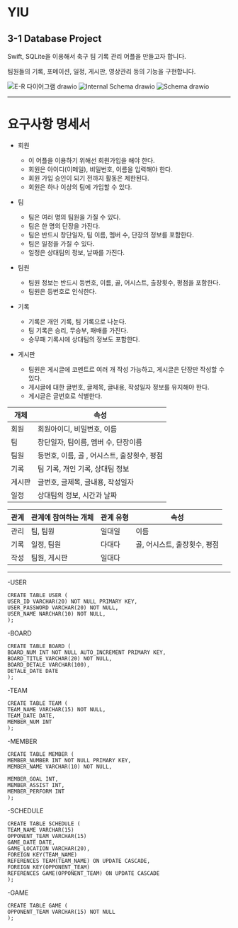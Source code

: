 # YIU

## 3-1 Database Project

Swift, SQLite을 이용해서 축구 팀 기록 관리 어플을 만들고자 합니다.

팀원들의 기록, 포메이션, 일정, 게시판, 영상관리 등의 기능을 구현합니다.



![E-R 다이어그램 drawio](https://user-images.githubusercontent.com/77499260/169853615-339200c1-1f0e-494c-8e19-decd3731e978.png)
![Internal Schema drawio](https://user-images.githubusercontent.com/77499260/169853939-60ddbc1b-19b7-4bff-ae9a-1707a0b799cd.png)
![Schema drawio](https://user-images.githubusercontent.com/77499260/169853934-248ac0f5-1668-45b0-af9c-382c54306365.png)

<hr>

# 요구사항 명세서

- 회원
    - 이 어플을 이용하기 위해선 회원가입을 해야 한다.
    - 회원은 아이디(이메일), 비밀번호, 이름을 입력해야 한다.
    - 회원 가입 승인이 되기 전까지 활동은 제한된다.
    - 회원은 하나 이상의 팀에 가입할 수 있다.
    
- 팀
    - 팀은 여러 명의 팀원을 가질 수 있다.
    - 팀은 한 명의 단장을 가진다.
    - 팀은 반드시 창단일자, 팀 이름, 멤버 수, 단장의 정보를 포함한다.
    - 팀은 일정을 가질 수 있다.
    - 일정은 상대팀의 정보, 날짜를 가진다.
    
- 팀원
    - 팀원 정보는 반드시 등번호, 이름, 골, 어시스트, 출장횟수, 평점을 포함한다.
    - 팀원은 등번호로 인식한다.

- 기록
    - 기록은 개인 기록, 팀 기록으로 나눈다.
    - 팀 기록은 승리, 무승부, 패배를 가진다.
    - 승무패 기록시에 상대팀의 정보도 포함한다.

- 게시판
    - 팀원은 게시글에 코멘트르 여러 개 작성 가능하고, 게시글은 단장만 작성할 수 있다.
    - 게시글에 대한 글번호, 글제목, 글내용, 작성일자 정보를 유지해야 한다.
    - 게시글은 글번호로 식별한다.



    

| 개체 | 속성 |
| --- | --- |
| 회원 | 회원아이디, 비밀번호, 이름 |
| 팀 | 창단일자, 팀이름, 멤버 수, 단장이름 |
| 팀원 | 등번호, 이름, 골 , 어시스트, 출장횟수, 평점 |
| 기록 | 팀 기록, 개인 기록, 상대팀 정보 |
| 게시판 | 글번호, 글제목, 글내용, 작성일자 |
| 일정 | 상대팀의 정보, 시간과 날짜 |

| 관계 | 관계에 참여하는 개체 | 관계 유형 | 속성 |
| --- | --- | --- | --- |
| 관리 | 팀, 팀원 | 일대일 | 이름 |
| 기록 | 일정, 팀원 | 다대다 | 골, 어시스트, 출장횟수, 평점 |
| 작성 | 팀원, 게시판 | 일대다 |  |


<hr>

-USER

    CREATE TABLE USER (
    USER_ID VARCHAR(20) NOT NULL PRIMARY KEY,
    USER_PASSWORD VARCHAR(20) NOT NULL,
    USER_NAME NARCHAR(10) NOT NULL,
    );
    
    
-BOARD

    CREATE TABLE BOARD (
    BOARD_NUM INT NOT NULL AUTO_INCREMENT PRIMARY KEY,
    BOARD_TITLE VARCHAR(20) NOT NULL,
    BOARD_DETALE VARCHAR(100),
    DETALE_DATE DATE
    );
    
    
    
-TEAM

    CREATE TABLE TEAM (
    TEAM_NAME VARCHAR(15) NOT NULL,
    TEAM_DATE DATE,
    MEMBER_NUM INT
    );
    
-MEMBER

    CREATE TABLE MEMBER (
    MEMBER_NUMBER INT NOT NULL PRIMARY KEY,
    MEMBER_NAME VARCHAR(10) NOT NULL,

    MEMBER_GOAL INT,
    MEMBER_ASSIST INT,
    MEMBER_PERFORM INT
    );
    
    
-SCHEDULE

    CREATE TABLE SCHEDULE (
    TEAM_NAME VARCHAR(15)
    OPPONENT_TEAM VARCHAR(15)
    GAME_DATE DATE,
    GAME_LOCATION VARCHAR(20),
    FOREIGN KEY(TEAM_NAME)
    REFERENCES TEAM(TEAM_NAME) ON UPDATE CASCADE,
    FOREIGN KEY(OPPONENT_TEAM)
    REFERENCES GAME(OPPONENT_TEAM) ON UPDATE CASCADE
    );
    
-GAME

    CREATE TABLE GAME (
    OPPONENT_TEAM VARCHAR(15) NOT NULL
    );
